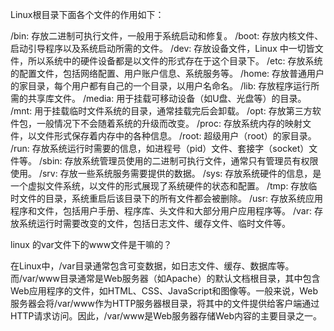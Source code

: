 Linux根目录下面各个文件的作用如下：

/bin: 存放二进制可执行文件，一般用于系统启动和修复。
/boot: 存放内核文件、启动引导程序以及系统启动所需的文件。
/dev: 存放设备文件，Linux 中一切皆文件，所以系统中的硬件设备都是以文件的形式存在于这个目录下。
/etc: 存放系统的配置文件，包括网络配置、用户账户信息、系统服务等。
/home: 存放普通用户的家目录，每个用户都有自己的一个目录，以用户名命名。
/lib: 存放程序运行所需的共享库文件。
/media: 用于挂载可移动设备（如U盘、光盘等）的目录。
/mnt: 用于挂载临时文件系统的目录，通常挂载完后会卸载。
/opt: 存放第三方软件包，一般情况下不会随着系统的升级而改变。
/proc: 存放系统内存的映射文件，以文件形式保存着内存中的各种信息。
/root: 超级用户（root）的家目录。
/run: 存放系统运行时需要的信息，如进程号（pid）文件、套接字（socket）文件等。
/sbin: 存放系统管理员使用的二进制可执行文件，通常只有管理员有权限使用。
/srv: 存放一些系统服务需要提供的数据。
/sys: 存放系统硬件的信息，是一个虚拟文件系统，以文件的形式展现了系统硬件的状态和配置。
/tmp: 存放临时文件的目录，系统重启后该目录下的所有文件都会被删除。
/usr: 存放系统应用程序和文件，包括用户手册、程序库、头文件和大部分用户应用程序等。
/var: 存放系统运行时需要改变的文件，包括日志文件、缓存文件、临时文件等。

linux 的var文件下的www文件是干嘛的？

在Linux中，/var目录通常包含可变数据，如日志文件、缓存、数据库等。而/var/www目录通常是Web服务器（如Apache）的默认文档根目录，其中包含Web应用程序的文件，如HTML、CSS、JavaScript和图像等。一般来说，Web服务器会将/var/www作为HTTP服务器根目录，将其中的文件提供给客户端通过HTTP请求访问。因此，/var/www是Web服务器存储Web内容的主要目录之一。